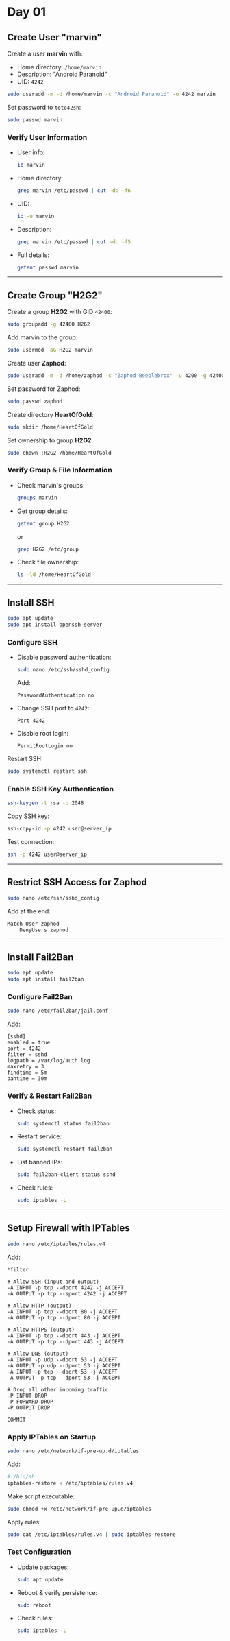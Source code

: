 # Day 01

## Create User "marvin"

Create a user **marvin** with:
- Home directory: `/home/marvin`
- Description: "Android Paranoid"
- UID: `4242`

```bash
sudo useradd -m -d /home/marvin -c "Android Paranoid" -u 4242 marvin
```

Set password to `toto42sh`:

```bash
sudo passwd marvin
```

### Verify User Information

- User info:
  ```bash
  id marvin
  ```
- Home directory:
  ```bash
  grep marvin /etc/passwd | cut -d: -f6
  ```
- UID:
  ```bash
  id -u marvin
  ```
- Description:
  ```bash
  grep marvin /etc/passwd | cut -d: -f5
  ```
- Full details:
  ```bash
  getent passwd marvin
  ```

---

## Create Group "H2G2"

Create a group **H2G2** with GID `42400`:

```bash
sudo groupadd -g 42400 H2G2
```

Add marvin to the group:

```bash
sudo usermod -aG H2G2 marvin
```

Create user **Zaphod**:

```bash
sudo useradd -m -d /home/zaphod -c "Zaphod Beeblebrox" -u 4200 -g 42400 zaphod
```

Set password for Zaphod:

```bash
sudo passwd zaphod
```

Create directory **HeartOfGold**:

```bash
sudo mkdir /home/HeartOfGold
```

Set ownership to group **H2G2**:

```bash
sudo chown :H2G2 /home/HeartOfGold
```

### Verify Group & File Information

- Check marvin's groups:
  ```bash
  groups marvin
  ```
- Get group details:
  ```bash
  getent group H2G2
  ```
  or
  ```bash
  grep H2G2 /etc/group
  ```
- Check file ownership:
  ```bash
  ls -ld /home/HeartOfGold
  ```

---

## Install SSH

```bash
sudo apt update
sudo apt install openssh-server
```

### Configure SSH

- Disable password authentication:
  ```bash
  sudo nano /etc/ssh/sshd_config
  ```
  Add:
  ```
  PasswordAuthentication no
  ```

- Change SSH port to `4242`:
  ```
  Port 4242
  ```

- Disable root login:
  ```
  PermitRootLogin no
  ```

Restart SSH:

```bash
sudo systemctl restart ssh
```

### Enable SSH Key Authentication

```bash
ssh-keygen -t rsa -b 2048
```

Copy SSH key:

```bash
ssh-copy-id -p 4242 user@server_ip
```

Test connection:

```bash
ssh -p 4242 user@server_ip
```

---

## Restrict SSH Access for Zaphod

```bash
sudo nano /etc/ssh/sshd_config
```

Add at the end:

```
Match User zaphod
    DenyUsers zaphod
```

---

## Install Fail2Ban

```bash
sudo apt update
sudo apt install fail2ban
```

### Configure Fail2Ban

```bash
sudo nano /etc/fail2ban/jail.conf
```

Add:

```
[sshd]
enabled = true
port = 4242
filter = sshd
logpath = /var/log/auth.log
maxretry = 3
findtime = 5m
bantime = 30m
```

### Verify & Restart Fail2Ban

- Check status:
  ```bash
  sudo systemctl status fail2ban
  ```
- Restart service:
  ```bash
  sudo systemctl restart fail2ban
  ```
- List banned IPs:
  ```bash
  sudo fail2ban-client status sshd
  ```
- Check rules:
  ```bash
  sudo iptables -L
  ```

---

## Setup Firewall with IPTables

```bash
sudo nano /etc/iptables/rules.v4
```

Add:

```
*filter

# Allow SSH (input and output)
-A INPUT -p tcp --dport 4242 -j ACCEPT
-A OUTPUT -p tcp --sport 4242 -j ACCEPT

# Allow HTTP (output)
-A INPUT -p tcp --dport 80 -j ACCEPT
-A OUTPUT -p tcp --dport 80 -j ACCEPT

# Allow HTTPS (output)
-A INPUT -p tcp --dport 443 -j ACCEPT
-A OUTPUT -p tcp --dport 443 -j ACCEPT

# Allow DNS (output)
-A INPUT -p udp --dport 53 -j ACCEPT
-A OUTPUT -p udp --dport 53 -j ACCEPT
-A INPUT -p tcp --dport 53 -j ACCEPT
-A OUTPUT -p tcp --dport 53 -j ACCEPT

# Drop all other incoming traffic
-P INPUT DROP
-P FORWARD DROP
-P OUTPUT DROP

COMMIT
```

### Apply IPTables on Startup

```bash
sudo nano /etc/network/if-pre-up.d/iptables
```

Add:

```bash
#!/bin/sh
iptables-restore < /etc/iptables/rules.v4
```

Make script executable:

```bash
sudo chmod +x /etc/network/if-pre-up.d/iptables
```

Apply rules:

```bash
sudo cat /etc/iptables/rules.v4 | sudo iptables-restore
```

### Test Configuration

- Update packages:
  ```bash
  sudo apt update
  ```
- Reboot & verify persistence:
  ```bash
  sudo reboot
  ```
- Check rules:
  ```bash
  sudo iptables -L
  ```

